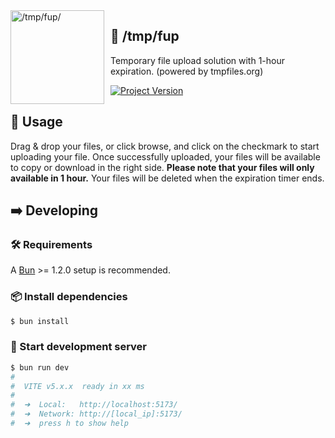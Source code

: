<a href="https://tmp.micin.life">
    <img src="https://azukashiic.sirv.com/app/tmp/tmp-icon.png?format=original&q=100" alt="/tmp/fup/" style="float: left; margin: 0 10px 0 0; pointer-events: none;" align="left" height="150" width="150">
</a>

## 📄 /tmp/fup

Temporary file upload solution with 1-hour expiration. (powered by tmpfiles.org)

[![Project Version](https://img.shields.io/github/package-json/v/azukashi/tmp-files?logo=node.js&style=for-the-badge)](./package.json)

## 📂 Usage

Drag & drop your files, or click browse, and click on the checkmark to start uploading your file. Once successfully uploaded, your files will be available to copy or download in the right side. **Please note that your files will only available in 1 hour.** Your files will be deleted when the expiration timer ends.

## ➡️ Developing

### 🛠️ Requirements

A [Bun](https://bun.sh) >= 1.2.0 setup is recommended.

### 📦 Install dependencies

```sh
$ bun install
```

### 🚀 Start development server

```sh
$ bun run dev
#
#  VITE v5.x.x  ready in xx ms
#
#  ➜  Local:   http://localhost:5173/
#  ➜  Network: http://[local_ip]:5173/
#  ➜  press h to show help
```
